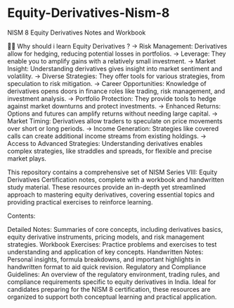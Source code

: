 # Equity-Derivatives-Nism-8
NISM 8 Equity Derivatives Notes and Workbook


🤷‍♂️ Why should i learn Equity Derivatives ?
-> Risk Management: Derivatives allow for hedging, reducing potential losses in portfolios.
-> Leverage: They enable you to amplify gains with a relatively small investment.
-> Market Insight: Understanding derivatives gives insight into market sentiment and volatility.
-> Diverse Strategies: They offer tools for various strategies, from speculation to risk mitigation.
-> Career Opportunities: Knowledge of derivatives opens doors in finance roles like trading, risk management, and investment analysis.
-> Portfolio Protection: They provide tools to hedge against market downturns and protect investments.
-> Enhanced Returns: Options and futures can amplify returns without needing large capital.
-> Market Timing: Derivatives allow traders to speculate on price movements over short or long periods.
-> Income Generation: Strategies like covered calls can create additional income streams from existing holdings.
-> Access to Advanced Strategies: Understanding derivatives enables complex strategies, like straddles and spreads, for flexible and precise market plays.


This repository contains a comprehensive set of NISM Series VIII: Equity Derivatives Certification notes, complete with a workbook and handwritten study material. These resources provide an in-depth yet streamlined approach to mastering equity derivatives, covering essential topics and providing practical exercises to reinforce learning.

Contents:

Detailed Notes: Summaries of core concepts, including derivatives basics, equity derivative instruments, pricing models, and risk management strategies.
Workbook Exercises: Practice problems and exercises to test understanding and application of key concepts.
Handwritten Notes: Personal insights, formula breakdowns, and important highlights in handwritten format to aid quick revision.
Regulatory and Compliance Guidelines: An overview of the regulatory environment, trading rules, and compliance requirements specific to equity derivatives in India.
Ideal for candidates preparing for the NISM 8 certification, these resources are organized to support both conceptual learning and practical application.

